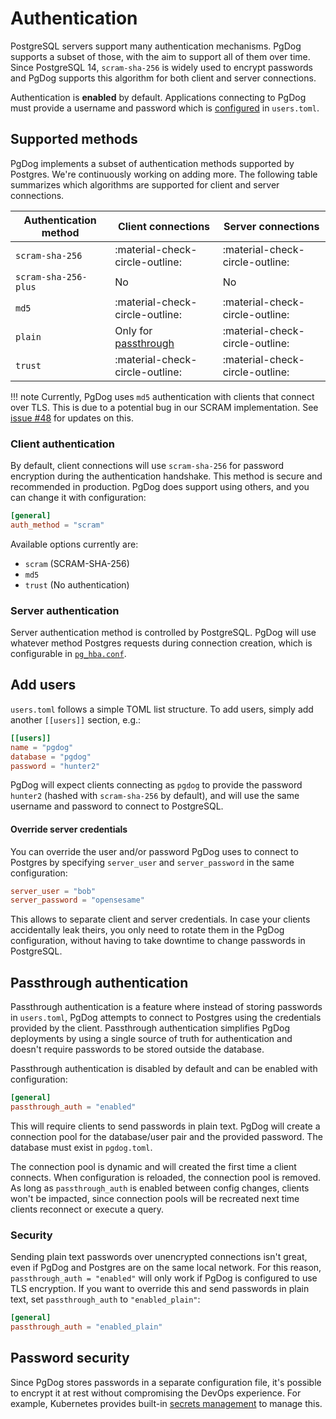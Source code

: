 # Authentication

PostgreSQL servers support many authentication mechanisms. PgDog supports a subset of those, with the aim to support all of them over time. Since PostgreSQL 14, `scram-sha-256` is widely used to encrypt passwords and PgDog supports this algorithm for both client and server connections.

Authentication is **enabled** by default. Applications connecting to PgDog must provide a username and password which is [configured](../configuration/users.toml/users.md) in `users.toml`.


## Supported methods

PgDog implements a subset of authentication methods supported by Postgres. We're continuously working on adding more. The following table summarizes which algorithms are supported for client and server connections.

| Authentication method | Client connections | Server connections |
|-|-|-|
| `scram-sha-256` | :material-check-circle-outline: | :material-check-circle-outline: |
| `scram-sha-256-plus` | No | No |
| `md5` | :material-check-circle-outline: | :material-check-circle-outline: |
| `plain` | Only for [passthrough](#passthrough-authentication) | :material-check-circle-outline: |
| `trust` | :material-check-circle-outline: | :material-check-circle-outline: |

!!! note
    Currently, PgDog uses `md5` authentication with clients that connect over TLS.
    This is due to a potential bug in our SCRAM implementation. See [issue #48](https://github.com/pgdogdev/pgdog/issues/48)
    for updates on this.

### Client authentication

By default, client connections will use `scram-sha-256` for password encryption during the authentication handshake. This method is secure and recommended in production. PgDog does support using others, and you can change it with configuration:

```toml
[general]
auth_method = "scram"
```

Available options currently are:

- `scram` (SCRAM-SHA-256)
- `md5`
- `trust` (No authentication)

### Server authentication

Server authentication method is controlled by PostgreSQL. PgDog will use whatever method Postgres requests during connection creation, which is configurable in [`pg_hba.conf`](https://www.postgresql.org/docs/current/auth-pg-hba-conf.html).


## Add users

`users.toml` follows a simple TOML list structure. To add users, simply add another `[[users]]` section, e.g.:

```toml
[[users]]
name = "pgdog"
database = "pgdog"
password = "hunter2"
```

PgDog will expect clients connecting as `pgdog` to provide the password `hunter2` (hashed with `scram-sha-256` by default), and will use the same username and password to connect to PostgreSQL.

#### Override server credentials

You can override the user and/or
password PgDog uses to connect to Postgres by specifying `server_user` and `server_password` in the same configuration:

```toml
server_user = "bob"
server_password = "opensesame"
```

This allows to separate client and server credentials. In case your clients accidentally leak theirs, you only need to rotate them in the PgDog configuration, without having to take downtime to change passwords in PostgreSQL.

## Passthrough authentication

Passthrough authentication is a feature where instead of storing passwords in `users.toml`, PgDog attempts to connect to Postgres using the credentials provided by the client. Passthrough authentication simplifies PgDog deployments by using a single source of truth for authentication and doesn't require passwords to be stored outside the database.

Passthrough authentication is disabled by default and can be enabled with configuration:

```toml
[general]
passthrough_auth = "enabled"
```

This will require clients to send passwords in plain text. PgDog will create a connection pool for the database/user pair and the provided password. The database must exist in `pgdog.toml`.

The connection pool is dynamic and will created the first time a client connects. When configuration is reloaded, the connection pool is removed. As long as `passthrough_auth` is enabled between config changes, clients won't be impacted, since connection pools will be recreated next time clients reconnect or execute a query.

### Security

Sending plain text passwords over unencrypted connections isn't great, even if PgDog and Postgres are on the same local network. For this reason, `passthrough_auth = "enabled"` will only work if PgDog is configured to use TLS encryption. If you want to override this and send passwords in plain text, set `passthrough_auth` to `"enabled_plain"`:

```toml
[general]
passthrough_auth = "enabled_plain"
```

## Password security

Since PgDog stores passwords in a separate configuration file, it's possible to encrypt it at rest without compromising the DevOps experience. For example, Kubernetes provides built-in [secrets management](https://kubernetes.io/docs/concepts/configuration/secret/) to manage this.
